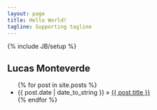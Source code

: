 ```yaml
---
layout: page
title: Hello World!
tagline: Supporting tagline
---
```

{% include JB/setup %}


## Lucas Monteverde


<ul class="posts">
  {% for post in site.posts %}
    <li><span>{{ post.date | date_to_string }}</span> &raquo; <a href="{{ BASE_PATH }}{{ post.url }}">{{ post.title }}</a></li>
  {% endfor %}
</ul>
